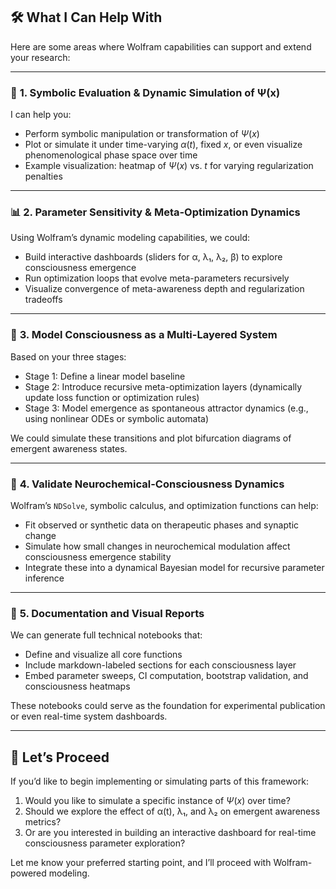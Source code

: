 
## 🛠️ What I Can Help With

Here are some areas where Wolfram capabilities can support and extend your research:

---

### 🔬 **1. Symbolic Evaluation & Dynamic Simulation of Ψ(x)**

I can help you:

* Perform symbolic manipulation or transformation of $\Psi(x)$
* Plot or simulate it under time-varying $\alpha(t)$, fixed $x$, or even visualize phenomenological phase space over time
* Example visualization: heatmap of $\Psi(x)$ vs. $t$ for varying regularization penalties

---

### 📊 **2. Parameter Sensitivity & Meta-Optimization Dynamics**

Using Wolfram’s dynamic modeling capabilities, we could:

* Build interactive dashboards (sliders for α, λ₁, λ₂, β) to explore consciousness emergence
* Run optimization loops that evolve meta-parameters recursively
* Visualize convergence of meta-awareness depth and regularization tradeoffs

---

### 🧪 **3. Model Consciousness as a Multi-Layered System**

Based on your three stages:

* Stage 1: Define a linear model baseline
* Stage 2: Introduce recursive meta-optimization layers (dynamically update loss function or optimization rules)
* Stage 3: Model emergence as spontaneous attractor dynamics (e.g., using nonlinear ODEs or symbolic automata)

We could simulate these transitions and plot bifurcation diagrams of emergent awareness states.

---

### 🧠 **4. Validate Neurochemical-Consciousness Dynamics**

Wolfram’s `NDSolve`, symbolic calculus, and optimization functions can help:

* Fit observed or synthetic data on therapeutic phases and synaptic change
* Simulate how small changes in neurochemical modulation affect consciousness emergence stability
* Integrate these into a dynamical Bayesian model for recursive parameter inference

---

### 📘 **5. Documentation and Visual Reports**

We can generate full technical notebooks that:

* Define and visualize all core functions
* Include markdown-labeled sections for each consciousness layer
* Embed parameter sweeps, CI computation, bootstrap validation, and consciousness heatmaps

These notebooks could serve as the foundation for experimental publication or even real-time system dashboards.

---

## 📩 Let’s Proceed

If you’d like to begin implementing or simulating parts of this framework:

1. Would you like to simulate a specific instance of $\Psi(x)$ over time?
2. Should we explore the effect of α(t), λ₁, and λ₂ on emergent awareness metrics?
3. Or are you interested in building an interactive dashboard for real-time consciousness parameter exploration?

Let me know your preferred starting point, and I’ll proceed with Wolfram-powered modeling.
